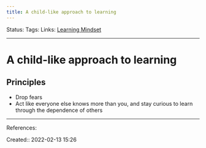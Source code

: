 ```yaml
---
title: A child-like approach to learning
---
```

Status: 
Tags: 
Links: [Learning Mindset](out/learning-mindset.md)
___

# A child-like approach to learning
## Principles
- Drop fears
- Act like everyone else knows more than you, and stay curious to learn through the dependence of others
___
References:

Created:: 2022-02-13 15:26
